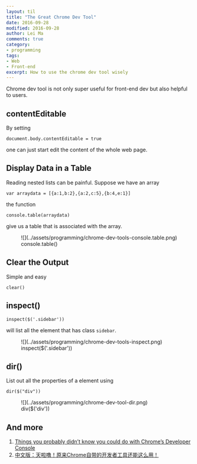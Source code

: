 ```yaml
---
layout: til
title: "The Great Chrome Dev Tool"
date: 2016-09-28
modified: 2016-09-28
author: Lei Ma
comments: true
category:
- programming
tags:
- Web
- Front-end
excerpt: How to use the chrome dev tool wisely
---
```


Chrome dev tool is not only super useful for front-end dev but also helpful to users.

## contentEditable

By setting

```
document.body.contentEditable = true
```

one can just start edit the content of the whole web page.

## Display Data in a Table

Reading nested lists can be painful. Suppose we have an array

```
var arraydata = [{a:1,b:2},{a:2,c:5},{b:4,e:1}]
```

the function

```
console.table(arraydata)
```

give us a table that is associated with the array.



<figure markdown="1">
![](../assets/programming/chrome-dev-tools-console.table.png)
<figcaption>
console.table()
</figcaption>
</figure>


## Clear the Output

Simple and easy

```
clear()
```


## inspect()

```
inspect($('.sidebar'))
```

will list all the element that has class `sidebar`.

<figure markdown="1">
![](../assets/programming/chrome-dev-tools-inspect.png)
<figcaption>
inspect($('.sidebar'))
</figcaption>
</figure>


## dir()

List out all the properties of a element using

```
dir($("div"))
```

<figure markdown="1">
![](../assets/programming/chrome-dev-tool-dir.png)
<figcaption>
div($('div'))
</figcaption>
</figure>


## And more

1. [Things you probably didn’t know you could do with Chrome’s Developer Console](https://medium.freecodecamp.com/10-tips-to-maximize-your-javascript-debugging-experience-b69a75859329#.cj9742xlv)
2. [中文版：天啦噜！原来Chrome自带的开发者工具还能这么用！](https://zhuanlan.zhihu.com/p/22665710)
